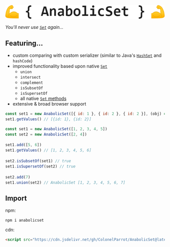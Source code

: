 <p align="center">
    <img src="docs/images/logo.png">
</p>


<i align="center">You'll never use [`Set`](https://developer.mozilla.org/en-US/docs/Web/JavaScript/Reference/Global_Objects/Set) again...</i>

## Featuring...

- custom comparing with custom serializer (similar to Java's [`HashSet`](https://docs.oracle.com/javase/7/docs/api/java/util/HashSet.html) and `hashCode`)
- improved functionality based upon native [`Set`](https://developer.mozilla.org/en-US/docs/Web/JavaScript/Reference/Global_Objects/Set)
  - `union`
  - `intersect`
  - `complement`
  - `isSubsetOf`
  - `isSupersetOf`
  - all native [`Set` methods](https://developer.mozilla.org/en-US/docs/Web/JavaScript/Reference/Global_Objects/Set#instance_methods)
- extensive & broad browser support

```javascript
const set1 = new AnabolicSet([{ id: 1 }, { id: 2 }, { id: 2 }], (obj) => obj.id)
set1.getValues() // [{id: 1}, {id: 2}]
```

```javascript
const set1 = new AnabolicSet([1, 2, 3, 4, 5])
const set2 = new AnabolicSet([2, 4])

set1.add([5, 6])
set1.getValues() // [1, 2, 3, 4, 5, 6]

set2.isSubsetOf(set1) // true
set1.isSupersetOf(set2) // true

set2.add(7)
set1.union(set2) // AnabolicSet [1, 2, 3, 4, 5, 6, 7]
```

## Import

npm:

```
npm i anabolicset
```

cdn:
```html
<script src="https://cdn.jsdelivr.net/gh/ColonelParrot/AnabolicSet@latest/src/anabolicset.min.js"></script>
```

